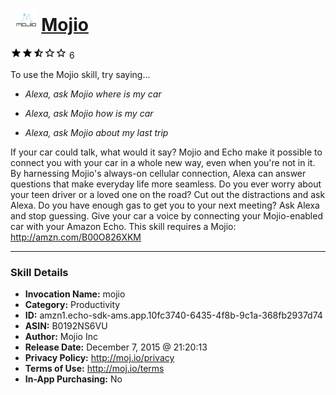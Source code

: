 # &nbsp;<img src="skill_icon" alt="Mojio icon" width="36"> [Mojio](http://alexa.amazon.com/#skills/amzn1.echo-sdk-ams.app.10fc3740-6435-4f8b-9c1a-368fb2937d74)
![2.8 stars](../../images/ic_star_black_18dp_1x.png)![2.8 stars](../../images/ic_star_black_18dp_1x.png)![2.8 stars](../../images/ic_star_half_black_18dp_1x.png)![2.8 stars](../../images/ic_star_border_black_18dp_1x.png)![2.8 stars](../../images/ic_star_border_black_18dp_1x.png) 6

To use the Mojio skill, try saying...

* *Alexa, ask Mojio where is my car*

* *Alexa, ask Mojio how is my car*

* *Alexa, ask Mojio about my last trip*

If your car could talk, what would it say? Mojio and Echo make it possible to connect you with your car in a whole new way, even when you're not in it. By harnessing Mojio's always-on cellular connection, Alexa can answer questions that make everyday life more seamless. Do you ever worry about your teen driver or a loved one on the road? Cut out the distractions and ask Alexa. Do you have enough gas to get you to your next meeting? Ask Alexa and stop guessing. Give your car a voice by connecting your Mojio-enabled car with your Amazon Echo. This skill requires a Mojio: http://amzn.com/B00O826XKM

***

### Skill Details

* **Invocation Name:** mojio
* **Category:** Productivity
* **ID:** amzn1.echo-sdk-ams.app.10fc3740-6435-4f8b-9c1a-368fb2937d74
* **ASIN:** B0192NS6VU
* **Author:** Mojio Inc
* **Release Date:** December 7, 2015 @ 21:20:13
* **Privacy Policy:** http://moj.io/privacy
* **Terms of Use:** http://moj.io/terms
* **In-App Purchasing:** No
